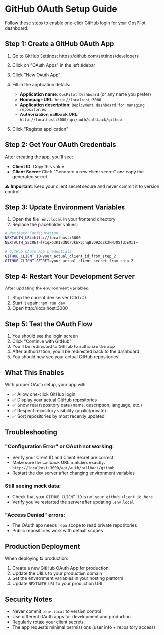 # GitHub OAuth Setup Guide

Follow these steps to enable one-click GitHub login for your OpsPilot dashboard:

## Step 1: Create a GitHub OAuth App

1. Go to GitHub Settings: https://github.com/settings/developers
2. Click on "OAuth Apps" in the left sidebar
3. Click "New OAuth App"
4. Fill in the application details:
   - **Application name**: `OpsPilot Dashboard` (or any name you prefer)
   - **Homepage URL**: `http://localhost:3000`
   - **Application description**: `Deployment dashboard for managing repositories`
   - **Authorization callback URL**: `http://localhost:3000/api/auth/callback/github`

5. Click "Register application"

## Step 2: Get Your OAuth Credentials

After creating the app, you'll see:
- **Client ID**: Copy this value
- **Client Secret**: Click "Generate a new client secret" and copy the generated secret

⚠️ **Important**: Keep your client secret secure and never commit it to version control!

## Step 3: Update Environment Variables

1. Open the file `.env.local` in your frontend directory
2. Replace the placeholder values:

```bash
# NextAuth Configuration
NEXTAUTH_URL=http://localhost:3000
NEXTAUTH_SECRET=fF1qxo3K1SdNQrJkWxpcnqBvQ9Zo2k3kNJ0SfuDEMxI=

# GitHub OAuth App Credentials
GITHUB_CLIENT_ID=your_actual_client_id_from_step_2
GITHUB_CLIENT_SECRET=your_actual_client_secret_from_step_2
```

## Step 4: Restart Your Development Server

After updating the environment variables:

1. Stop the current dev server (Ctrl+C)
2. Start it again: `npm run dev`
3. Open http://localhost:3000

## Step 5: Test the OAuth Flow

1. You should see the login screen
2. Click "Continue with GitHub"
3. You'll be redirected to GitHub to authorize the app
4. After authorization, you'll be redirected back to the dashboard
5. You should now see your actual GitHub repositories!

## What This Enables

With proper OAuth setup, your app will:
- ✅ Allow one-click GitHub login
- ✅ Display your actual GitHub repositories
- ✅ Show real repository data (name, description, language, etc.)
- ✅ Respect repository visibility (public/private)
- ✅ Sort repositories by most recently updated

## Troubleshooting

### "Configuration Error" or OAuth not working:
- Verify your Client ID and Client Secret are correct
- Make sure the callback URL matches exactly: `http://localhost:3000/api/auth/callback/github`
- Restart the dev server after changing environment variables

### Still seeing mock data:
- Check that your `GITHUB_CLIENT_ID` is not `your_github_client_id_here`
- Verify you've restarted the server after updating `.env.local`

### "Access Denied" errors:
- The OAuth app needs `repo` scope to read private repositories
- Public repositories work with default scopes

## Production Deployment

When deploying to production:
1. Create a new GitHub OAuth App for production
2. Update the URLs to your production domain
3. Set the environment variables in your hosting platform
4. Update `NEXTAUTH_URL` to your production URL

## Security Notes

- Never commit `.env.local` to version control
- Use different OAuth apps for development and production
- Regularly rotate your client secrets
- The app requests minimal permissions (user info + repository access)
